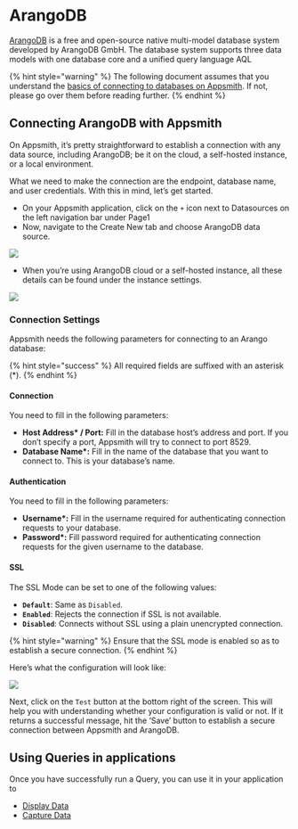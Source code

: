 # ArangoDB

[ArangoDB](https://www.arangodb.com) is a free and open-source native multi-model database system developed by ArangoDB GmbH. The database system supports three data models with one database core and a unified query language AQL

{% hint style="warning" %}
The following document assumes that you understand the [basics of connecting to databases on Appsmith](../../core-concepts/connecting-to-data-sources/connecting-to-databases.md). If not, please go over them before reading further.
{% endhint %}

## Connecting ArangoDB with Appsmith

On Appsmith, it’s pretty straightforward to establish a connection with any data source, including ArangoDB; be it on the cloud, a self-hosted instance, or a local environment.

What we need to make the connection are the endpoint, database name, and user credentials. With this in mind, let’s get started.

* On your Appsmith application, click on the `+` icon next to Datasources on the left navigation bar under Page1
* Now, navigate to the Create New tab and choose ArangoDB data source.

![](../../.gitbook/assets/Adding\_datasouce\_arangodb.jpeg)

* When you’re using ArangoDB cloud or a self-hosted instance, all these details can be found under the instance settings.

![](../../.gitbook/assets/Arango\_self\_hosted.jpeg)

### Connection Settings

Appsmith needs the following parameters for connecting to an Arango database:

{% hint style="success" %}
All required fields are suffixed with an asterisk (\*).
{% endhint %}

#### **Connection**

You need to fill in the following parameters:

* **Host Address\* / Port:** Fill in the database host’s address and port. If you don’t specify a port, Appsmith will try to connect to port 8529.
* **Database Name\*:** Fill in the name of the database that you want to connect to. This is your database’s name.

#### **Authentication**

You need to fill in the following parameters:

* **Username\*:** Fill in the username required for authenticating connection requests to your database.
* **Password\*:** Fill password required for authenticating connection requests for the given username to the database.

#### **SSL**

The SSL Mode can be set to one of the following values:

* **`Default`**: Same as `Disabled`.
* **`Enabled`**: Rejects the connection if SSL is not available.
* **`Disabled`**: Connects without SSL using a plain unencrypted connection.

{% hint style="warning" %}
Ensure that the SSL mode is enabled so as to establish a secure connection.
{% endhint %}

Here’s what the configuration will look like:

![](../../.gitbook/assets/Arango\_configuration.jpeg)

Next, click on the `Test` button at the bottom right of the screen. This will help you with understanding whether your configuration is valid or not. If it returns a successful message, hit the ‘Save’ button to establish a secure connection between Appsmith and ArangoDB.

## Using Queries in applications

Once you have successfully run a Query, you can use it in your application to

* [Display Data](../../core-concepts/data-access-and-binding/displaying-data-read/)
* [Capture Data](../../core-concepts/data-access-and-binding/capturing-data-write/)
